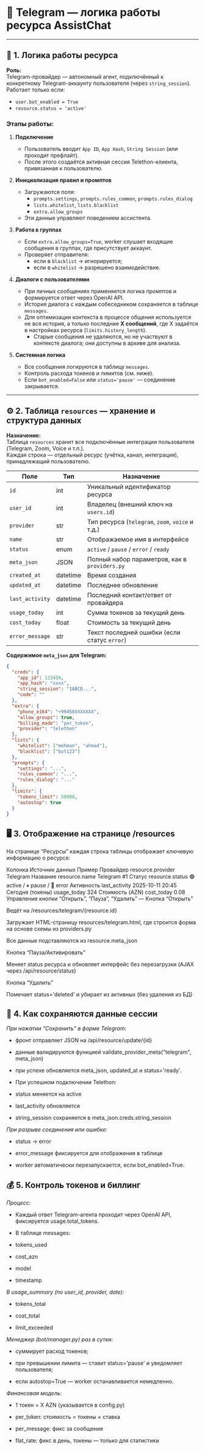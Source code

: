 [//]: # (src/app/resources/telegram/logic.md)
# 🤖 Telegram — логика работы ресурса AssistChat

---

## 🧩 1. Логика работы ресурса

**Роль:**  
Telegram-провайдер — автономный агент, подключённый к конкретному Telegram-аккаунту пользователя (через `string_session`).  
Работает только если:
- `user.bot_enabled = True`
- `resource.status = 'active'`

### Этапы работы:
1. **Подключение**
   - Пользователь вводит `App ID`, `App Hash`, `String Session` (или проходит префлайт).
   - После этого создаётся активная сессия Telethon-клиента, привязанная к пользователю.

2. **Инициализация правил и промптов**
   - Загружаются поля:
     - `prompts.settings`, `prompts.rules_common`, `prompts.rules_dialog`
     - `lists.whitelist`, `lists.blacklist`
     - `extra.allow_groups`
   - Эти данные управляют поведением ассистента.

3. **Работа в группах**
   - Если `extra.allow_groups=True`, worker слушает входящие сообщения в группах, где присутствует аккаунт.
   - Проверяет отправителя:
     - если в `blacklist` → игнорируется;
     - если в `whitelist` → разрешено взаимодействие.

4. **Диалоги с пользователями**
   - При личных сообщениях применяется логика промптов и формируется ответ через OpenAI API.
   - История диалога с каждым собеседником сохраняется в таблице `messages`.
   - Для оптимизации контекста в процессе общения используется не вся история, а только последние **X сообщений**, где X задаётся в настройках ресурса (`limits.history_length`).
     - Старые сообщения не удаляются, но не участвуют в контексте диалога; они доступны в архиве для анализа.

5. **Системная логика**
   - Все сообщения логируются в таблицу `messages`.
   - Контроль расхода токенов и лимитов (см. ниже).
   - Если `bot_enabled=False` или `status='pause'` — соединение закрывается.

---

## ⚙️ 2. Таблица `resources` — хранение и структура данных

**Назначение:**  
Таблица `resources` хранит все подключённые интеграции пользователя (Telegram, Zoom, Voice и т.п.).  
Каждая строка — отдельный ресурс (учётка, канал, интеграция), принадлежащий пользователю.

| Поле | Тип | Назначение |
|------|-----|-------------|
| `id` | int | Уникальный идентификатор ресурса |
| `user_id` | int | Владелец (внешний ключ на `users.id`) |
| `provider` | str | Тип ресурса (`telegram`, `zoom`, `voice` и т.д.) |
| `name` | str | Отображаемое имя в интерфейсе |
| `status` | enum | `active` / `pause` / `error` / `ready` |
| `meta_json` | JSON | Полный набор параметров, как в `providers.py` |
| `created_at` | datetime | Время создания |
| `updated_at` | datetime | Последнее обновление |
| `last_activity` | datetime | Последний контакт/ответ от провайдера |
| `usage_today` | int | Сумма токенов за текущий день |
| `cost_today` | float | Стоимость за текущий день |
| `error_message` | str | Текст последней ошибки (если статус `error`) |

**Содержимое `meta_json` для Telegram:**

```json
{
  "creds": {
    "app_id": 123456,
    "app_hash": "xxxx",
    "string_session": "1ABCD...",
    "code": ""
  },
  "extra": {
    "phone_e164": "+99450XXXXXXX",
    "allow_groups": true,
    "billing_mode": "per_token",
    "provider": "telethon"
  },
  "lists": {
    "whitelist": ["mehman", "ahmad"],
    "blacklist": ["bot123"]
  },
  "prompts": {
    "settings": "...",
    "rules_common": "...",
    "rules_dialog": "..."
  },
  "limits": {
    "tokens_limit": 50000,
    "autostop": true
  }
}
```

## 🖥️ 3. Отображение на странице /resources

На странице “Ресурсы” каждая строка таблицы отображает ключевую информацию о ресурсе:

Колонка	Источник данных	Пример
Провайдер	resource.provider	Telegram
Название	resource.name	Telegram #1
Статус	resource.status	🟢 active / ⏸ pause / 🔴 error
Активность	last_activity	2025-10-11 20:45
Сегодня (токены)	usage_today	324
Стоимость (AZN)	cost_today	0.08
Управление	кнопки “Открыть”, “Пауза”, “Удалить”	—
Кнопка “Открыть”

Ведёт на /resources/telegram/{resource.id}

Загружает HTML-страницу resources/telegram.html, где строится форма на основе схемы из providers.py

Все данные подставляются из resource.meta_json

Кнопка “Пауза/Активировать”

Меняет status ресурса и обновляет интерфейс без перезагрузки (AJAX через /api/resource/status)

Кнопка “Удалить”

Помечает status='deleted' и убирает из активных (без удаления из БД)

## 💾 4. Как сохраняются данные сессии

*При нажатии “Сохранить” в форме Telegram:*

- фронт отправляет JSON на /api/resource/update/{id}

- данные валидируются функцией validate_provider_meta("telegram", meta_json)

- при успехе обновляется meta_json, updated_at и status='ready'.

- При успешном подключении Telethon:

- status меняется на active

- last_activity обновляется

- string_session сохраняется в meta_json.creds.string_session

*При разрыве соединения или ошибке:*

- status → error

- error_message фиксируется для отображения в таблице

- worker автоматически перезапускается, если bot_enabled=True.

## 💰 5. Контроль токенов и биллинг

*Процесс:*

- Каждый ответ Telegram-агента проходит через OpenAI API, фиксируется usage.total_tokens.

- В таблице messages:

- tokens_used

- cost_azn

- model

- timestamp

*В usage_summary (по user_id, provider, date):*

- tokens_total

- cost_total

- limit_exceeded

*Менеджер (bot/manager.py) раз в сутки:*

- суммирует расход токенов;

- при превышении лимита — ставит status='pause' и уведомляет пользователя;

- если autostop=True — worker останавливается немедленно.

*Финансовая модель:*

- 1 токен = X AZN (указывается в config.py)

- per_token: стоимость = токены × ставка

- per_message: фикс за сообщение

- flat_rate: фикс в день, токены — только для статистики